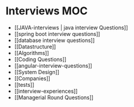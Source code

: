 # Interviews MOC

- [[JAVA-interviews | java interview Questions]]
- [[spring boot interview questions]]
- [[database interview questions]]
- [[Datastructure]]
- [[Algorithms]]
- [[Coding Questions]]
- [[angular-interview-questions]]
- [[System Design]]
- [[Companies]]
- [[tests]]
- [[interview-experiences]]
- [[Managerial Round Questions]]